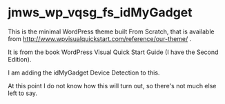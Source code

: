 # jmws_wp_vqsg_fs_idMyGadget

This is the minimal WordPress theme built From Scratch, that is available from http://www.wpvisualquickstart.com/reference/our-theme/ .

It is from the book WordPress Visual Quick Start Guide (I have the Second Edition).

I am adding the idMyGadget Device Detection to this.

At this point I do not know how this will turn out, so there's not much else left to say.


